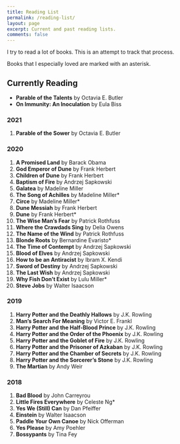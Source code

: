 ```yaml
---
title: Reading List
permalink: /reading-list/
layout: page
excerpt: Current and past reading lists.
comments: false
---
```


I try to read a lot of books. This is an attempt to track that process.

Books that I especially loved are marked with an asterisk.

## Currently Reading

- **Parable of the Talents** by Octavia E. Butler
- **On Immunity: An Inoculation** by Eula Biss

### 2021

1. **Parable of the Sower** by Octavia E. Butler

### 2020

1. **A Promised Land** by Barack Obama
1. **God Emperor of Dune** by Frank Herbert
1. **Children of Dune** by Frank Herbert
1. **Baptism of Fire** by Andrzej Sapkowski
1. **Galatea** by Madeline Miller
1. **The Song of Achilles** by Madeline Miller\*
1. **Circe** by Madeline Miller\*
1. **Dune Messiah** by Frank Herbert
1. **Dune** by Frank Herbert\*
1. **The Wise Man’s Fear** by Patrick Rothfuss
1. **Where the Crawdads Sing** by Delia Owens
1. **The Name of the Wind** by Patrick Rothfuss
1. **Blonde Roots** by Bernardine Evaristo\*
1. **The Time of Contempt** by Andrzej Sapkowski
1. **Blood of Elves** by Andrzej Sapkowski
1. **How to be an Antiracist** by Ibram X. Kendi
1. **Sword of Destiny** by Andrzej Sapkowski
1. **The Last Wish** by Andrzej Sapkowski
1. **Why Fish Don’t Exist** by Lulu Miller\*
1. **Steve Jobs** by Walter Isaacson

### 2019

1. **Harry Potter and the Deathly Hallows** by J.K. Rowling
1. **Man’s Search For Meaning** by Victor E. Frankl
1. **Harry Potter and the Half-Blood Prince** by J.K. Rowling
1. **Harry Potter and the Order of the Phoenix** by J.K. Rowling
1. **Harry Potter and the Goblet of Fire** by J.K. Rowling
1. **Harry Potter and the Prisoner of Azkaban** by J.K. Rowling
1. **Harry Potter and the Chamber of Secrets** by J.K. Rowling
1. **Harry Potter and the Sorcerer’s Stone** by J.K. Rowling
1. **The Martian** by Andy Weir

### 2018

1. **Bad Blood** by John Carreyrou
1. **Little Fires Everywhere** by Celeste Ng\*
1. **Yes We (Still) Can** by Dan Pfeiffer
1. **Einstein** by Walter Isaacson
1. **Paddle Your Own Canoe** by Nick Offerman
1. **Yes Please** by Amy Poehler
1. **Bossypants** by Tina Fey
